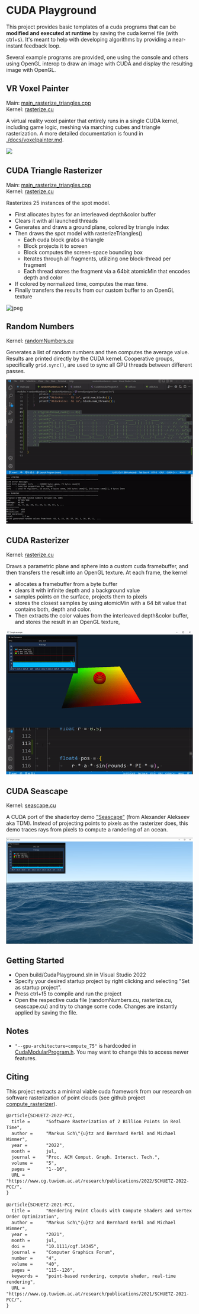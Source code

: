 
# CUDA Playground


This project provides basic templates of a cuda programs that can be <b>modified and executed at runtime</b> by saving the cuda kernel file (with ctrl+s). It's meant to help with developing algorithms by providing a near-instant feedback loop. 

Several example programs are provided, one using the console and others using OpenGL interop to draw an image with CUDA and display the resulting image with OpenGL.

## VR Voxel Painter

Main: [main_rasterize_triangles.cpp](./modules/VR/main_vr.cpp) <br>
Kernel: [rasterize.cu](./modules/VR/voxelpainter.cu)

A virtual reality voxel painter that entirely runs in a single CUDA kernel, including game logic, meshing via marching cubes and triangle rasterization. A more detailed documentation is found in [./docs/voxelpainter.md](./docs/voxelpainter.md).

<img src="./docs/voxelpainter_small.gif">

## CUDA Triangle Rasterizer

Main: [main_rasterize_triangles.cpp](./modules/rasterizeTriangles/main_rasterize_triangles.cpp) <br>
Kernel: [rasterize.cu](./modules/rasterizeTriangles/rasterize.cu)

Rasterizes 25 instances of the spot model.

* First allocates bytes for an interleaved depth&color buffer
* Clears it with all launched threads
* Generates and draws a ground plane, colored by triangle index
* Then draws the spot model with rasterizeTriangles() 
	* Each cuda block grabs a triangle
	* Block projects it to screen
	* Block computes the screen-space bounding box
	* Iterates through all fragments, utilizing one block-thread per fragment
	* Each thread stores the fragment via a 64bit atomicMin that encodes depth and color 
* If colored by normalized time, computes the max time.
* Finally transfers the results from our custom buffer to an OpenGL texture

![jpeg](./docs/cuda_rasterize_triangles.gif)

## Random Numbers

Kernel: [randomNumbers.cu](./modules/randomNumbers/randomNumbers.cu)

Generates a list of random numbers and then computes the average value. Results are printed directly by the CUDA kernel. Cooperative groups, specifically ```grid.sync()```, are used to sync all GPU threads between different passes.

![gif](./docs/cuda_playground.gif)

## CUDA Rasterizer

Kernel: [rasterize.cu](./modules/rasterize/rasterize.cu)

Draws a parametric plane and sphere into a custom cuda framebuffer, and then transfers the result into an OpenGL texture. At each frame, the kernel 
* allocates a framebuffer from a byte buffer
* clears it with infinite depth and a background value
* samples points on the surface, projects them to pixels
* stores the closest samples by using atomicMin with a 64 bit value that contains both, depth and color.
* Then extracts the color values from the interleaved depth&color buffer, and stores the result in an OpenGL texture,

![jpeg](./docs/cuda_rasterize.gif)

## CUDA Seascape

Kernel: [seascape.cu](./modules/seascape/seascape.cu)

A CUDA port of the shadertoy demo ["Seascape"](https://www.shadertoy.com/view/Ms2SD1) (from Alexander Alekseev aka TDM). Instead of projecting points to pixels as the rasterizer does, this demo traces rays from pixels to compute a randering of an ocean.

![jpeg](./docs/seascape.jpg)


## Getting Started

* Open build/CudaPlayground.sln in Visual Studio 2022
* Specify your desired startup project by right clicking and selecting "Set as startup project".
* Press ctrl+f5 to compile and run the project
* Open the respective cuda file (randomNumbers.cu, rasterize.cu, seascape.cu) and try to change some code. Changes are instantly applied by saving the file. 

## Notes

* ```"--gpu-architecture=compute_75"``` is hardcoded in [CudaModularProgram.h](./include/CudaModularProgram.h). You may want to change this to access newer features. 


## Citing

This project extracts a minimal viable cuda framework from our research on software rasterization of point clouds (see github project [compute_rasterizer](https://github.com/m-schuetz/compute_rasterizer)).

```
@article{SCHUETZ-2022-PCC,
  title =      "Software Rasterization of 2 Billion Points in Real Time",
  author =     "Markus Sch\"{u}tz and Bernhard Kerbl and Michael Wimmer",
  year =       "2022",
  month =      jul,
  journal =    "Proc. ACM Comput. Graph. Interact. Tech.",
  volume =     "5",
  pages =      "1--16",
  URL =        "https://www.cg.tuwien.ac.at/research/publications/2022/SCHUETZ-2022-PCC/",
}

@article{SCHUETZ-2021-PCC,
  title =      "Rendering Point Clouds with Compute Shaders and Vertex Order Optimization",
  author =     "Markus Sch\"{u}tz and Bernhard Kerbl and Michael Wimmer",
  year =       "2021",
  month =      jul,
  doi =        "10.1111/cgf.14345",
  journal =    "Computer Graphics Forum",
  number =     "4",
  volume =     "40",
  pages =      "115--126",
  keywords =   "point-based rendering, compute shader, real-time rendering",
  URL =        "https://www.cg.tuwien.ac.at/research/publications/2021/SCHUETZ-2021-PCC/",
}
```